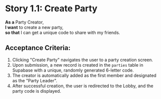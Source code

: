 # Story 1.1: Create Party
**As a** Party Creator,  
**I want** to create a new party,  
**so that** I can get a unique code to share with my friends.

## Acceptance Criteria:
1. Clicking "Create Party" navigates the user to a party creation screen.
2. Upon submission, a new record is created in the `parties` table in Supabase with a unique, randomly generated 6-letter code.
3. The creator is automatically added as the first member and designated as the "Party Leader".
4. After successful creation, the user is redirected to the Lobby, and the party code is displayed.